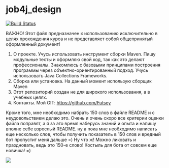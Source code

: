 # job4j_design

[![Build Status](https://app.travis-ci.com/Futsey/job4j_tracker.svg?branch=master)](https://app.travis-ci.com/Futsey/job4j_tracker)

ВАЖНО! Этот файл предназначен к использованию исключительно в целях прохождения курса и не представляет собой общепринятый оформленный документ!

1. О проекте. Учусь использовать инструмент сборки Maven. Пишу модульные тесты и оформляю свой код, так как это делают профессионалы. Знакомлюсь с базовыми принципами построения программы через объектно-ориентированный подход. Учусь использовать Java Collections Frameworks.
2. Сборка или установка. На данный момент использую сборщик Maven
3. Этот репозиторий создан не для широкого использования, а в учебных целях.
4. Контакты. Мой GIT: https://github.com/Futsey

Кроме того, мне необходимо набрать 150 слов в файле README и с неудовольствием делаю это. Очень и очень скоро все критерии оценки файла поправят, а я за это время наберусь знаний и опыта и напишу вполне себе взрослый README.
ну а пока мне необходимо написать еще несколько слов, чтобы получить показатель в 150 слов и вредный бот пропустит меня дальше =) Ну что ж! Можно ликовать и праздновать, ведь это 150-е слово!
Костыль для бота от совсем еще новичка! =)

![](https://github.com/davidtheclark/gifs/blob/master/frustrated-computer-baboob.gif)